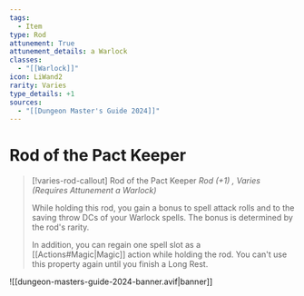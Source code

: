 ```yaml
---
tags:
  - Item
type: Rod
attunement: True
attunement_details: a Warlock
classes:
  - "[[Warlock]]"
icon: LiWand2
rarity: Varies
type_details: +1
sources: 
  - "[[Dungeon Master's Guide 2024]]"
---
```

# Rod of the Pact Keeper
>[!varies-rod-callout] Rod of the Pact Keeper
>_Rod (+1) , Varies (Requires Attunement a Warlock)_
>
>While holding this rod, you gain a bonus to spell attack rolls and to the saving throw DCs of your Warlock spells. The bonus is determined by the rod's rarity.
>
>In addition, you can regain one spell slot as a [[Actions#Magic\|Magic]] action while holding the rod. You can't use this property again until you finish a Long Rest.
>


![[dungeon-masters-guide-2024-banner.avif|banner]]